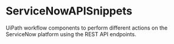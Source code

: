 # ServiceNowAPISnippets
UiPath workflow components to perform different actions on the ServiceNow platform using the REST API endpoints.
